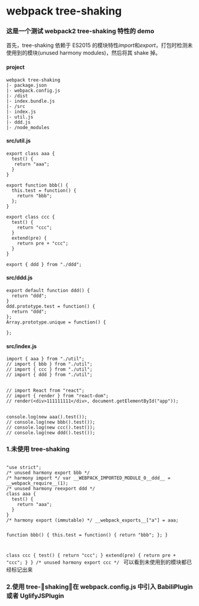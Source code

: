 # webpack tree-shaking

### 这是一个测试 webpack2 tree-shaking 特性的 demo

首先，tree-shaking 依赖于 ES2015 的模块特性*import*和*export*，打包时检测未使用到的模块(unused harmony modules)，然后将其 shake 掉。

#### project

    webpack tree-shaking
    |- package.json
    |- webpack.config.js
    |- /dist
    |- index.bundle.js
    |- /src
    |- index.js
    |- util.js
    |- ddd.js
    |- /node_modules

#### src/util.js

    export class aaa {
      test() {
       return "aaa";
      }
    }

    export function bbb() {
      this.test = function() {
        return "bbb";
      };
    }

    export class ccc {
      test() {
        return "ccc";
      }
      extend(pre) {
        return pre + "ccc";
      }
    }

    export { ddd } from "./ddd";

#### src/ddd.js

    export default function ddd() {
      return "ddd";
    }
    ddd.prototype.test = function() {
      return "ddd";
    };
    Array.prototype.unique = function() {

    };

#### src/index.js

    import { aaa } from "./util";
    // import { bbb } from "./util";
    // import { ccc } from "./util";
    // import { ddd } from "./util";


    // import React from "react";
    // import { render } from "react-dom";
    // render(<div>111111111</div>, document.getElementById("app"));


    console.log(new aaa().test());
    // console.log(new bbb().test());
    // console.log(new ccc().test());
    // console.log(new ddd().test());

### 1.未使用 tree-shaking

<code>
"use strict";
/* unused harmony export bbb */
/* harmony import */ var __WEBPACK_IMPORTED_MODULE_0__ddd__ = __webpack_require__(1);
/* unused harmony reexport ddd */
class aaa {
  test() {
    return "aaa";
  }
}
/* harmony export (immutable) */ __webpack_exports__["a"] = aaa;


function bbb() {
  this.test = function() {
    return "bbb";
  };
}

class ccc {
  test() {
    return "ccc";
  }
  extend(pre) {
    return pre + "ccc";
  }
}
/* unused harmony export ccc */
</code>
可以看到未使用到的模块都已经标记出来

### 2.使用 tree-shaking，在 webpack.config.js 中引入 BabiliPlugin 或者 UglifyJSPlugin

<code></code>
